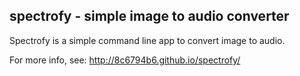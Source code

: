 spectrofy - simple image to audio converter
-------------------------------------------

Spectrofy is a simple command line app to convert image to audio.

For more info, see: http://8c6794b6.github.io/spectrofy/
